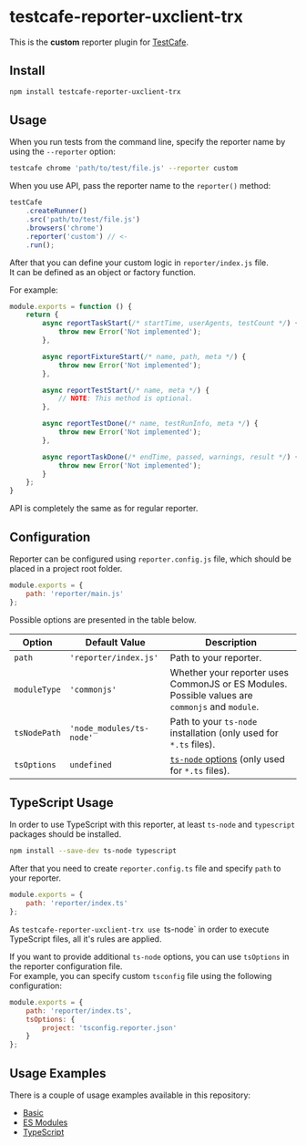 # testcafe-reporter-uxclient-trx


This is the **custom** reporter plugin for [TestCafe](http://devexpress.github.io/testcafe).

## Install

```sh
npm install testcafe-reporter-uxclient-trx
```

## Usage

When you run tests from the command line, specify the reporter name by using the `--reporter` option:

```sh
testcafe chrome 'path/to/test/file.js' --reporter custom
```


When you use API, pass the reporter name to the `reporter()` method:

```js
testCafe
    .createRunner()
    .src('path/to/test/file.js')
    .browsers('chrome')
    .reporter('custom') // <-
    .run();
```


After that you can define your custom logic in `reporter/index.js` file.  
It can be defined as an object or factory function.

For example:

```js
module.exports = function () {
    return {
        async reportTaskStart(/* startTime, userAgents, testCount */) {
            throw new Error('Not implemented');
        },

        async reportFixtureStart(/* name, path, meta */) {
            throw new Error('Not implemented');
        },

        async reportTestStart(/* name, meta */) {
            // NOTE: This method is optional.
        },

        async reportTestDone(/* name, testRunInfo, meta */) {
            throw new Error('Not implemented');
        },

        async reportTaskDone(/* endTime, passed, warnings, result */) {
            throw new Error('Not implemented');
        }
    };
}
```

API is completely the same as for regular reporter.

## Configuration

Reporter can be configured using `reporter.config.js` file, which should be placed in a project root folder.

```js
module.exports = {
    path: 'reporter/main.js'
};
```

Possible options are presented in the table below.

| Option       | Default Value            | Description                                                                                                           |
| ------------ | ------------------------ | --------------------------------------------------------------------------------------------------------------------- |
| `path`       | `'reporter/index.js'`    | Path to your reporter.                                                                                                |
| `moduleType` | `'commonjs'`             | Whether your reporter uses CommonJS or ES Modules. Possible values are `commonjs` and `module`.                       |
| `tsNodePath` | `'node_modules/ts-node'` | Path to your `ts-node` installation (only used for `*.ts` files).                                                     |
| `tsOptions`  | `undefined`              | [`ts-node` options](https://github.com/TypeStrong/ts-node#cli-and-programmatic-options) (only used for `*.ts` files). |

## TypeScript Usage

In order to use TypeScript with this reporter, at least `ts-node` and `typescript` packages should be installed.  

```sh
npm install --save-dev ts-node typescript
```

After that you need to create `reporter.config.ts` file and specify `path` to your reporter.
```js
module.exports = {
    path: 'reporter/index.ts'
};
```

As `testcafe-reporter-uxclient-trx use `ts-node` in order to execute TypeScript files, all it's rules are applied.

If you want to provide additional `ts-node` options, you can use `tsOptions` in the reporter configuration file.  
For example, you can specify custom `tsconfig` file using the following configuration:

```js
module.exports = {
    path: 'reporter/index.ts',
    tsOptions: {
        project: 'tsconfig.reporter.json'
    }
};
```

## Usage Examples

There is a couple of usage examples available in this repository:

* [Basic](examples/basic)
* [ES Modules](examples/es-modules)
* [TypeScript](examples/typescript)
